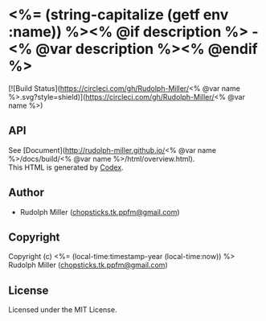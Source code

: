 # <%= (string-capitalize (getf env :name)) %><% @if description %> - <% @var description %><% @endif %>
[![Build Status](https://circleci.com/gh/Rudolph-Miller/<% @var name %>.svg?style=shield)](https://circleci.com/gh/Rudolph-Miller/<% @var name %>)

## API

See [Document](http://rudolph-miller.github.io/<% @var name %>/docs/build/<% @var name %>/html/overview.html).  
This HTML is generated by [Codex](https://github.com/CommonDoc/codex).


## Author

* Rudolph Miller (chopsticks.tk.ppfm@gmail.com)

## Copyright

Copyright (c) <%= (local-time:timestamp-year (local-time:now)) %> Rudolph Miller (chopsticks.tk.ppfm@gmail.com)

## License

Licensed under the MIT License.
